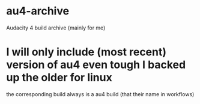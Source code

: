 # au4-archive
Audacity 4 build archive (mainly for me)

# I will only include (most recent) version of au4 even tough I backed up the older for linux
the corresponding build always is a au4 build (that their name in workflows)
